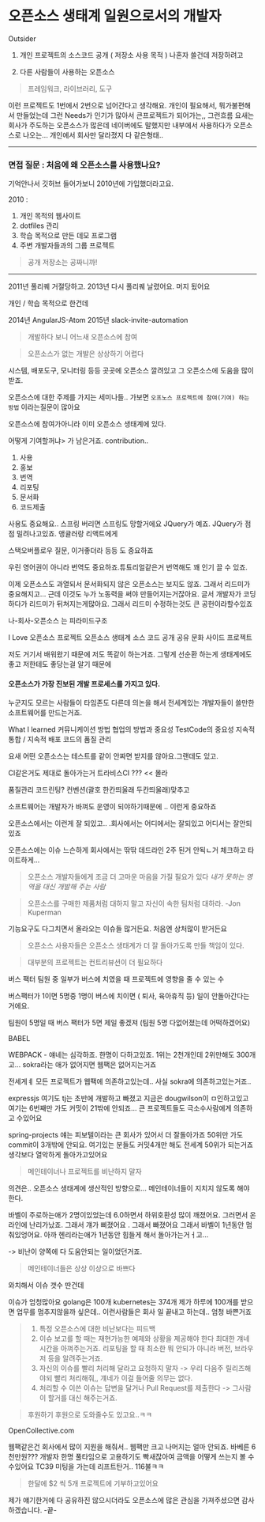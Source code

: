 # 오픈소스 생태계 일원으로서의 개발자
Outsider

1. 개인 프로젝트의 소스코드 공개 ( 저장소 사용 목적 )
나혼자 쓸건데 저장하려고


2. 다른 사람들이 사용하는 오픈소스
> 프레임워크, 라이브러리, 도구

이런 프로젝트도 1번에서 2번으로 넘어간다고 생각해요.
개인이 필요해서, 뭐가불편해서 만들었는데 그런 Needs가 인기가 많아서
큰프로젝트가 되어가는,, 그런흐름
요새는 회사가 주도하는 오픈소스가 많은데 네이버에도 말했지만
내부에서 사용하다가 오픈소스로 나오는...
개인에서 회사만 달라졌지 다 같은형태..

---

### 면접 질문 : 처음에 왜 오픈소스를 사용했나요?

기억안나서 깃허브 들어가보니 2010년에 가입했더라고요.

2010 :
1. 개인 목적의 웹사이트
2. dotfiles 관리  
3. 학습 목적으로 만든 데모 프로그램
4. 주변 개발자들과의 그룹 프로젝트


> 공개 저장소는 공짜니까!

---
2011년 풀리퀘 거절당하고.
2013년 다시 풀리퀘 날렸어요. 머지 됬어요

개인 / 학습 목적으로 한건데

2014년 AngularJS-Atom
2015년 slack-invite-automation

> 개발하다 보니 어느새 오픈소스에 참여

> 오픈소스가 없는 개발은 상상하기 어렵다

시스템, 배포도구, 모니터링 등등 곳곳에 오픈소스 깔려있고 그 오픈소스에 도움을 많이 받죠.

오픈소스에 대한 주제를 가지는 세미나들..  가보면
`오프노스 프로젝트에 참여(기여) 하는 방법` 이라는질문이 많아요

오픈소스에 참여가아니라 이미 오픈소스 생태계에 있다.

어떻게 기여할꺼냐> 가 남은거죠. contribution..

1. 사용
2. 홍보
3. 번역
4. 리포팅
5. 문서화
6. 코드제출

사용도 중요해요.. 스프링 버리면 스프링도 망할거에요
JQuery가 예죠. JQuery가 점점 밀려나고있죠. 앵귤러랑 리액트에게

스택오버플로우 질문, 이거좋더라 등등 도 중요하죠

우린 영어권이 아니라 번역도 중요하죠.튜툐리얼같은거 번역해도 꽤 인기 끌 수 있죠.

이제 오픈소스도 과열되서 문서화되지 않은 오픈소스는 보지도 않죠.
그래서 리드미가 중요해지고...
근데 이것도 누가 노동력을 써야 만들어지는거잖아요.
글서 개발자가 코딩하다가 리드미가 뒤쳐지는게많아요.
그래서 리드미 수정하는것도 큰 공헌이라할수있죠

나-회사-오픈소스 는 피라미드구조

I Love
오픈소스 프로젝트
오픈소스 생태계
소스 코드 공개
공유 문화
사이드 프로젝트

저도 거기서 배워왔기 때문에 저도 똑같이 하는거죠. 그렇게 선순환 하는게 생태계에도 좋고 저한테도 좋당는걸 알기 때문에

#### 오픈소스가 가장 진보된 개발 프로세스를 가지고 있다.

누군지도 모르는 사람들이 타임존도 다른데 의논을 해서 전세계있는 개발자들이 쓸만한 소프트웨어를 만드는거죠.

What I learned
커뮤니케이션 방법
협업의 방법과 중요성
TestCode의 중요성
지속적 통합 / 지속적 배포
코드의 품질 관리

요새 어떤 오픈소스는 테스트를 같이 안짜면 받지를 않아요.그랜데도 있고.

CI같은거도 제대로 돌아가는거 트라비스CI ??? << 몰라

품질관리 코드린팅? 컨벤션(괄호 한칸띄울래 두칸띄울래)맞추고

소프트웨어는 개발자가 바껴도 운영이 되야하기때문에 .. 이런게 중요하죠

오픈소스에서는 이런게 잘 되있고.. .회사에서는 어디에서는 잘되있고 어디서는 잘안되있죠

오픈소스에는 이슈 느슨하게
회사에서는 딲딲 데드라인 2주 된거 안됙ㄴ거 체크하고  타이트하게...

> 오픈소스 개발자들에게 조금 더 고마운 마음을 가질 필요가 있다
> *내가 못하는 영역을 대신 개발해 주는 사람*


> 오픈소스를 구매한 제품처럼 대하지 말고 자신이 속한 팀처럼 대하라. -Jon Kuperman

기능요구도 다그치면서 올라오는 이슈들 많거든요. 처음엔 상처많이 받거든요

> 오픈소스 사용자들은 오픈소스 생태계가 더 잘 돌아가도록 만들 책임이 있다.


> 대부분의 프로젝트는 컨트리뷰션이 더 필요하다

버스 팩터
팀원 중 일부가 버스에 치였을 때 프로젝트에 영향을 줄 수 있는 수

버스팩터가 1이면 5명중 1명이 버스에 치이면 ( 퇴사, 육아휴직 등) 일이 안돌아간다는 거에요.

팀원이 5명일 때 버스 팩터가 5면 제일 좋겠져 (팀원 5명 다없어졌는데 어떡하겠어요)

BABEL

WEBPACK - 얘네는 심각하죠. 한명이 다하고있죠. 1위는 2천개인데 2위만해도 300개고...
sokra라는 애가 없어지면 웹팩은 없어지는거죠

전세게ㅖ 모든 프로젝트가 웹팩에 의존하고있는데..
사실 sokra에 의존하고있는거죠..

expressjs
여기도 tj는 초반에 개발하고 빠졌고 지금은 dougwilson이 ㅁ인하고있고
여기는 6번째만 가도 커밋이 21밖에 안되죠...
큰 프로젝트들도 극소수사람에게 의존하고 수있어요

spring-projects
얘는 피보텔이라는 큰 회사가 있어서 더 잘돌아가죠
50위만 가도 commit이 3개밖에 안되요.
여기있는 분들도 커밋4개만 해도 전세계 50위가 되는거죠
생각보다 열악하게 돌아가고있어요

> 메인테이너나 프로젝트를 비난하지 말자

의견은.. 오픈소스 생태계에 생산적인 방향으로...
메인테이너들이 지치지 않도록 해야 한다.

바벨이 주로하는애가 2명이있었는데
6.0하면서 하위호환성 많이 깨졌어요.
그러면서 온라인에 난리가났죠.
그래서 걔가 삐졌어요 . 그래서 빠졌어요
그래서 바벨이 1년동안 멈춰있엉어요. 아까 헨리라는애가 1년동안 힘들게 해서 돌아가는거ㅓ고...

-> 비난이 양쪽에 다 도움안되는 일이었던거죠.

> 메인테이너들은 상상 이상으로 바쁘다

와치해서 이슈 갯수 딴건데

이슈가 엄청많아요 golang은 100개
kubernetes는 374개
제가 하루에 100개를 받으면 업무를 멈추지않을까 싶은데..
이런사람들은 회사 일 끝내고 하는데.. 엄청 바쁜거죠

> 1. 특정 오픈소스에 대한 비난보다는 피드백
> 2. 이슈 보고를 할 때는 재현가능한 예제와 상황을 제공해야 한다
최대한 걔네 시간을 아껴주는거죠. 리포팅을 할 때 최소한 뭐 안되가 아니라 버전, 브라우저 등을 알려주는거죠.
> 3. 자신의 이슈를 빨리 처리해 달라고 요청하지 말자
-> 우리 다음주 릴리즈해야되 빨리 처리해줘,, 걔네가 이걸 들어줄 의무는 없다.
> 4. 처리할 수 이쓴 이슈는 답변을 달거나 Pull Request를 제출한다
-> 그사람이 할거를 대신 해주는거죠.

> 후원하기
후원으로 도와줄수도 있고요..ㅋㅋ

OpenCollective.com

웹팩같은건 회사에서 많이 지원을 해줘서.. 웹팩만 크고 나머지는 얼마 안되죠.
바베른 6천만원??? 개발자 한명 풀타임으로 고용하기도 빡새잖아여
금액을 어떻게 쓰는지 볼 수 수있어요
TC39 미팅을 가는데 리프트탄거.. 116불ㅋㅋ

> 한달에 $2 씩 5개 프로젝트에 기부하고있어요

제가 얘기한거에 다 공유하진 않으시더라도 오픈소스에 많은 관심을 가져주셨으면 감사하겠습니다.
 -끝-
